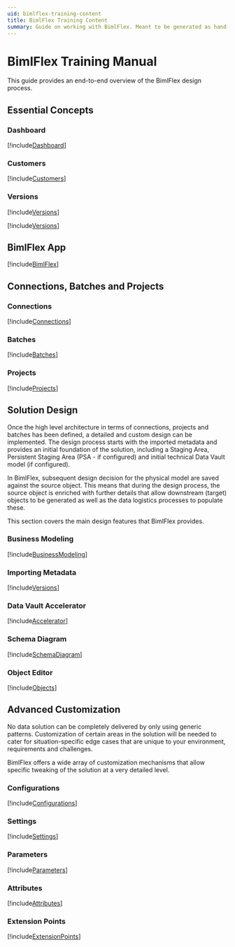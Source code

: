 ```yaml
---
uid: bimlflex-training-content
title: BimlFlex Training Content
summary: Guide on working with BimlFlex. Meant to be generated as hand-out.
---
```

# BimlFlex Training Manual

This guide provides an end-to-end overview of the BimlFlex design process.

## Essential Concepts

### Dashboard

[!include[Dashboard](../metadata-editors/_incl-header-dashboard.md)]

### Customers

[!include[Customers](../concepts/_incl-header-customer.md)]

### Versions

[!include[Versions](../concepts/_incl-header-version.md)]

[!include[Versions](../metadata-editors/_incl-header-version.md)]

## BimlFlex App

[!include[BimlFlex](../metadata-editors/_incl-header-bimlflex-app.md)]

## Connections, Batches and Projects

### Connections

[!include[Connections](../metadata-editors/_incl-header-connection.md)]

### Batches

[!include[Batches](../metadata-editors/_incl-header-batch.md)]

### Projects

[!include[Projects](../metadata-editors/_incl-header-project.md)]

## Solution Design

Once the high level architecture in terms of connections, projects and batches has been defined, a detailed and custom design can be implemented. The design process starts with the imported metadata and provides an initial foundation of the solution, including a Staging Area, Persistent Staging Area (PSA - if configured) and initial technical Data Vault model (if configured).

In BimlFlex, subsequent design decision for the physical model are saved against the source object. This means that during the design process, the source object is enriched with further details that allow downstream (target) objects to be generated as well as the data logistics processes to populate these.

This section covers the main design features that BimlFlex provides.

### Business Modeling

[!include[BusinessModeling](../metadata-editors/_incl-header-business-modeling.md)]

### Importing Metadata

[!include[Versions](../concepts/_incl-header-metadata-import.md)]

### Data Vault Accelerator

[!include[Accelerator](../metadata-editors/_incl-header-accelerator.md)]

### Schema Diagram

[!include[SchemaDiagram](../metadata-editors/_incl-header-schema-diagram.md)]

### Object Editor

[!include[Objects](../metadata-editors/_incl-header-object.md)]

## Advanced Customization

No data solution can be completely delivered by only using generic patterns. Customization of certain areas in the solution will be needed to cater for situation-specific edge cases that are unique to your environment, requirements and challenges.

BimlFlex offers a wide array of customization mechanisms that allow specific tweaking of the solution at a very detailed level.

### Configurations

[!include[Configurations](../metadata-editors/_incl-header-configuration.md)]

### Settings

[!include[Settings](../metadata-editors/_incl-header-setting.md)]

### Parameters

[!include[Parameters](../metadata-editors/_incl-header-parameter.md)]

### Attributes

[!include[Attributes](../metadata-editors/_incl-header-attribute.md)]

### Extension Points

[!include[ExtensionPoints](../concepts/_incl-header-extension-point.md)]
